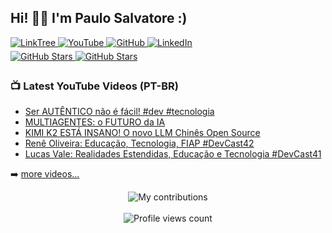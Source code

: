 ## Hi! 👋🏻 I'm Paulo Salvatore :)

<div>
  <a href="http://linktr.ee/paulosalvatore" target="_blank">
    <img src="https://img.shields.io/badge/linktree-44ED63.svg?&style=for-the-badge&logo=linktree&logoColor=white" alt="LinkTree" style="margin-bottom: 5px;" />
  </a>
  <a href="https://youtube.com/paulosalvatore" target="_blank">
    <img src="https://img.shields.io/badge/youtube-FF0000.svg?&style=for-the-badge&logo=youtube&logoColor=white" alt="YouTube" style="margin-bottom: 5px;" />
  </a>
  <a href="https://github.com/paulosalvatore" target="_blank">
    <img src="https://img.shields.io/badge/github-%2324292e.svg?&style=for-the-badge&logo=github&logoColor=white" alt="GitHub" style="margin-bottom: 5px;" />
  </a>
  <a href="https://www.linkedin.com/in/paulosalvatore-tech/" target="_blank">
    <img src="https://img.shields.io/badge/linkedin-%231E77B5.svg?&style=for-the-badge&logo=linkedin&logoColor=white" alt="LinkedIn" style="margin-bottom: 5px;" />
  </a>
</div>

<!--
<div>
  <a href="https://youtube.com/paulosalvatore" target="_blank">
    <img src="https://img.shields.io/youtube/channel/subscribers/UCbWFEr7zsKJ92Psrfam7W8Q" alt="YouTube Subscribers" style="margin-bottom: 5px;" />
  </a>
  <a href="https://youtube.com/paulosalvatore" target="_blank">
    <img src="https://img.shields.io/youtube/channel/views/UCbWFEr7zsKJ92Psrfam7W8Q" alt="YouTube Subscribers" style="margin-bottom: 5px;" />
  </a>
</div>
-->

<div>
  <a href="https://github.com/paulosalvatore" target="_blank">
    <img src="https://img.shields.io/github/followers/paulosalvatore?style=social" alt="GitHub Stars" style="margin-bottom: 5px;" />
  </a>
  <a href="https://github.com/paulosalvatore" target="_blank">
    <img src="https://img.shields.io/github/stars/paulosalvatore?style=social" alt="GitHub Stars" style="margin-bottom: 5px;" />
  </a>
</div>

### 📺 Latest YouTube Videos (PT-BR)

<!-- YOUTUBE:START -->
- [Ser AUTÊNTICO não é fácil! #dev  #tecnologia](https://www.youtube.com/shorts/ecAtgnHKs-M)
- [MULTIAGENTES: o FUTURO da IA](https://www.youtube.com/shorts/RPMEYpn2baE)
- [KIMI K2 ESTÁ INSANO! O novo LLM Chinês Open Source](https://www.youtube.com/watch?v=NveFsb_ZZyc)
- [Renê Oliveira: Educação, Tecnologia, FIAP #DevCast42](https://www.youtube.com/watch?v=Sppz9wOgRgA)
- [Lucas Vale: Realidades Estendidas, Educação e Tecnologia #DevCast41](https://www.youtube.com/watch?v=5HOP5Zb9yNM)
<!-- YOUTUBE:END -->

➡️ [more videos...](https://youtube.com/PauloSalvatore)

<!-- STATS:START -->

<div align="center">
    <img src="https://github-readme-streak-stats.herokuapp.com?user=paulosalvatore&theme=dracula" alt="My contributions" />
</div>

<!-- STATS:END -->

<br />

<!-- VIEW-COUNT:START -->

<div align="center">
    <img src="https://komarev.com/ghpvc/?username=paulosalvatore&&style=flat-square" alt="Profile views count"/>
</div>

<!-- VIEW-COUNT:END -->
